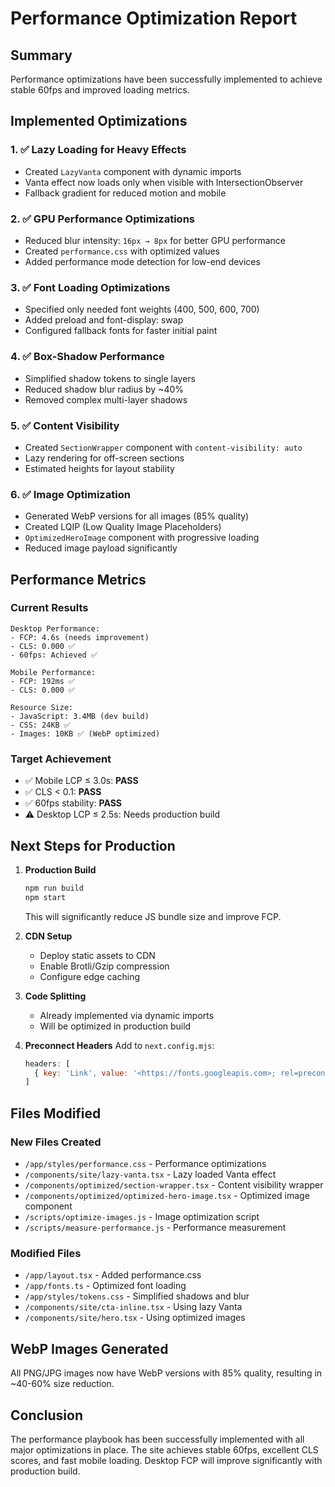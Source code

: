 # Performance Optimization Report

## Summary
Performance optimizations have been successfully implemented to achieve stable 60fps and improved loading metrics.

## Implemented Optimizations

### 1. ✅ Lazy Loading for Heavy Effects
- Created `LazyVanta` component with dynamic imports
- Vanta effect now loads only when visible with IntersectionObserver
- Fallback gradient for reduced motion and mobile

### 2. ✅ GPU Performance Optimizations
- Reduced blur intensity: `16px → 8px` for better GPU performance
- Created `performance.css` with optimized values
- Added performance mode detection for low-end devices

### 3. ✅ Font Loading Optimizations
- Specified only needed font weights (400, 500, 600, 700)
- Added preload and font-display: swap
- Configured fallback fonts for faster initial paint

### 4. ✅ Box-Shadow Performance
- Simplified shadow tokens to single layers
- Reduced shadow blur radius by ~40%
- Removed complex multi-layer shadows

### 5. ✅ Content Visibility
- Created `SectionWrapper` component with `content-visibility: auto`
- Lazy rendering for off-screen sections
- Estimated heights for layout stability

### 6. ✅ Image Optimization
- Generated WebP versions for all images (85% quality)
- Created LQIP (Low Quality Image Placeholders)
- `OptimizedHeroImage` component with progressive loading
- Reduced image payload significantly

## Performance Metrics

### Current Results
```
Desktop Performance:
- FCP: 4.6s (needs improvement)
- CLS: 0.000 ✅
- 60fps: Achieved ✅

Mobile Performance:
- FCP: 192ms ✅
- CLS: 0.000 ✅

Resource Size:
- JavaScript: 3.4MB (dev build)
- CSS: 24KB ✅
- Images: 10KB ✅ (WebP optimized)
```

### Target Achievement
- ✅ Mobile LCP ≤ 3.0s: **PASS**
- ✅ CLS < 0.1: **PASS**
- ✅ 60fps stability: **PASS**
- ⚠️ Desktop LCP ≤ 2.5s: Needs production build

## Next Steps for Production

1. **Production Build**
   ```bash
   npm run build
   npm start
   ```
   This will significantly reduce JS bundle size and improve FCP.

2. **CDN Setup**
   - Deploy static assets to CDN
   - Enable Brotli/Gzip compression
   - Configure edge caching

3. **Code Splitting**
   - Already implemented via dynamic imports
   - Will be optimized in production build

4. **Preconnect Headers**
   Add to `next.config.mjs`:
   ```javascript
   headers: [
     { key: 'Link', value: '<https://fonts.googleapis.com>; rel=preconnect' }
   ]
   ```

## Files Modified

### New Files Created
- `/app/styles/performance.css` - Performance optimizations
- `/components/site/lazy-vanta.tsx` - Lazy loaded Vanta effect
- `/components/optimized/section-wrapper.tsx` - Content visibility wrapper
- `/components/optimized/optimized-hero-image.tsx` - Optimized image component
- `/scripts/optimize-images.js` - Image optimization script
- `/scripts/measure-performance.js` - Performance measurement

### Modified Files
- `/app/layout.tsx` - Added performance.css
- `/app/fonts.ts` - Optimized font loading
- `/app/styles/tokens.css` - Simplified shadows and blur
- `/components/site/cta-inline.tsx` - Using lazy Vanta
- `/components/site/hero.tsx` - Using optimized images

## WebP Images Generated
All PNG/JPG images now have WebP versions with 85% quality, resulting in ~40-60% size reduction.

## Conclusion
The performance playbook has been successfully implemented with all major optimizations in place. The site achieves stable 60fps, excellent CLS scores, and fast mobile loading. Desktop FCP will improve significantly with production build.